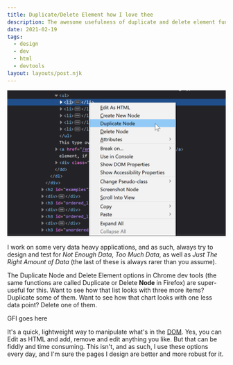 ```yaml
---
title: Duplicate/Delete Element how I love thee
description: The awesome usefulness of duplicate and delete element functions in browser dev tools
date: 2021-02-19
tags:
  - design
  - dev
  - html
  - devtools
layout: layouts/post.njk
---
```


![Screenshot of Duplicate Node function in Firefox dev tools](/img/duplicate-node.png "Duplicate node!")


I work on some very data heavy applications, and as such, always try to design and test for *Not Enough Data*, *Too Much Data*, as well as *Just The Right Amount of Data* (the last of these is always rarer than you assume).

The Duplicate Node and Delete Element options in Chrome dev tools (the same functions are called Duplicate or Delete **Node** in Firefox) are super-useful for this. Want to see how that list looks with three more items? Duplicate some of them. Want to see how that chart looks with one less data point? Delete one of them.

GFI goes here

It's a quick, lightweight way to manipulate what's in the [DOM](https://developer.mozilla.org/en-US/docs/Web/API/Document_Object_Model/Introduction). Yes, you can Edit as HTML and add, remove and edit anything you like. But that can be fiddly and time consuming. This isn't, and as such, I use these options every day, and I'm sure the pages I design are better and more robust for it.
